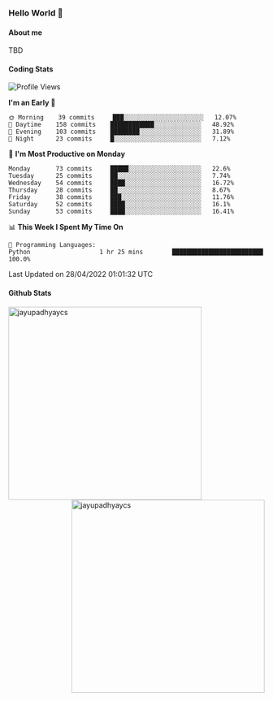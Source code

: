 ### Hello World 👋
#### About me
TBD
#### Coding Stats
<!--START_SECTION:waka-->
![Profile Views](http://img.shields.io/badge/Profile%20Views-10-blue)

**I'm an Early 🐤** 

```text
🌞 Morning    39 commits     ███░░░░░░░░░░░░░░░░░░░░░░   12.07% 
🌆 Daytime    158 commits    ████████████░░░░░░░░░░░░░   48.92% 
🌃 Evening    103 commits    ████████░░░░░░░░░░░░░░░░░   31.89% 
🌙 Night      23 commits     █░░░░░░░░░░░░░░░░░░░░░░░░   7.12%

```
📅 **I'm Most Productive on Monday** 

```text
Monday       73 commits     █████░░░░░░░░░░░░░░░░░░░░   22.6% 
Tuesday      25 commits     ██░░░░░░░░░░░░░░░░░░░░░░░   7.74% 
Wednesday    54 commits     ████░░░░░░░░░░░░░░░░░░░░░   16.72% 
Thursday     28 commits     ██░░░░░░░░░░░░░░░░░░░░░░░   8.67% 
Friday       38 commits     ███░░░░░░░░░░░░░░░░░░░░░░   11.76% 
Saturday     52 commits     ████░░░░░░░░░░░░░░░░░░░░░   16.1% 
Sunday       53 commits     ████░░░░░░░░░░░░░░░░░░░░░   16.41%

```


📊 **This Week I Spent My Time On** 

```text
💬 Programming Languages: 
Python                   1 hr 25 mins        █████████████████████████   100.0%

```


 Last Updated on 28/04/2022 01:01:32 UTC
<!--END_SECTION:waka-->
#### Github Stats

<p  ><img align="left" src="https://github-readme-stats.vercel.app/api/top-langs?username=jayupadhyaycs&theme=tokyonight&show_icons=true&locale=en&layout=compact" alt="jayupadhyaycs" width="380px"  /> 
<img align="right" src="https://github-readme-streak-stats.herokuapp.com/?user=jayupadhyaycs&theme=tokyonight&" alt="jayupadhyaycs" width="380px"/>
</p>




<!--
**JayUpadhyayCS/JayUpadhyayCS** is a ✨ _special_ ✨ repository because its `README.md` (this file) appears on your GitHub profile.

Here are some ideas to get you started:

- 🔭 I’m currently working on ...
- 🌱 I’m currently learning ...
- 👯 I’m looking to collaborate on ...
- 🤔 I’m looking for help with ...
- 💬 Ask me about ...
- 📫 How to reach me: ...
- 😄 Pronouns: ...
- ⚡ Fun fact: ...
-->
